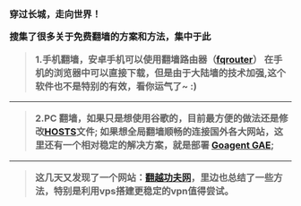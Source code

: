 <h3>穿过长城，走向世界！

搜集了很多关于免费翻墙的方案和方法，集中于此

>1.手机翻墙，安卓手机可以使用翻墙路由器（<a href="https://goo.gl/pX54UO">fqrouter</a>）
在手机的浏览器中可以直接下载，但是由于大陆墙的技术加强,这个软件也不是特别的有效，看你运气了~ :)

___

>2.PC 翻墙，如果只是想使用谷歌的，目前最方便的做法还是修改<a href="http://pan.baidu.com/s/1dDz3HgX">HOSTS</a>文件;
          如果想全局翻墙顺畅的连接国外各大网站，这里还有一个相对稳定的解决方案，就是部署 <a href="http://goo.gl/Pqnii8">Goagent GAE</a>;

___ 


          
>这几天又发现了一个网站：<a href="http://goo.gl/5FybGT">翻越功夫网</a>，里边也总结了一些方法，特别是利用vps搭建更稳定的vpn值得尝试。
